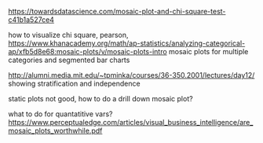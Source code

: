 https://towardsdatascience.com/mosaic-plot-and-chi-square-test-c41b1a527ce4

how to visualize chi square, pearson, 
https://www.khanacademy.org/math/ap-statistics/analyzing-categorical-ap/xfb5d8e68:mosaic-plots/v/mosaic-plots-intro
mosaic plots for multiple categories and segmented bar charts

http://alumni.media.mit.edu/~tpminka/courses/36-350.2001/lectures/day12/
showing stratification and independence

static plots not good, how to do a drill down mosaic plot? 

what to do for quantatitive vars? 
https://www.perceptualedge.com/articles/visual_business_intelligence/are_mosaic_plots_worthwhile.pdf
